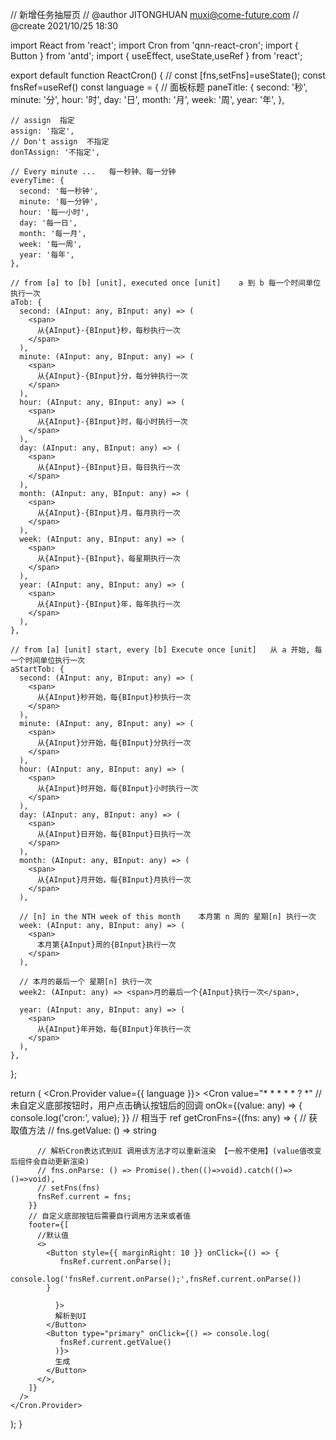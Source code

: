 // 新增任务抽屉页
// @author JITONGHUAN <muxi@come-future.com>
// @create 2021/10/25 18:30

import React from 'react';
import Cron from 'qnn-react-cron';
import { Button } from 'antd';
import { useEffect, useState,useRef } from 'react';

export default function ReactCron() {
  // const [fns,setFns]=useState<any>();
  const fnsRef=useRef<any>()
  const language = {
    // 面板标题
    paneTitle: {
      second: '秒',
      minute: '分',
      hour: '时',
      day: '日',
      month: '月',
      week: '周',
      year: '年',
    },

    // assign  指定
    assign: '指定',
    // Don't assign  不指定
    donTAssign: '不指定',

    // Every minute ...   每一秒钟、每一分钟
    everyTime: {
      second: '每一秒钟',
      minute: '每一分钟',
      hour: '每一小时',
      day: '每一日',
      month: '每一月',
      week: '每一周',
      year: '每年',
    },

    // from [a] to [b] [unit], executed once [unit]    a 到 b 每一个时间单位执行一次
    aTob: {
      second: (AInput: any, BInput: any) => (
        <span>
          从{AInput}-{BInput}秒，每秒执行一次
        </span>
      ),
      minute: (AInput: any, BInput: any) => (
        <span>
          从{AInput}-{BInput}分，每分钟执行一次
        </span>
      ),
      hour: (AInput: any, BInput: any) => (
        <span>
          从{AInput}-{BInput}时，每小时执行一次
        </span>
      ),
      day: (AInput: any, BInput: any) => (
        <span>
          从{AInput}-{BInput}日，每日执行一次
        </span>
      ),
      month: (AInput: any, BInput: any) => (
        <span>
          从{AInput}-{BInput}月，每月执行一次
        </span>
      ),
      week: (AInput: any, BInput: any) => (
        <span>
          从{AInput}-{BInput}，每星期执行一次
        </span>
      ),
      year: (AInput: any, BInput: any) => (
        <span>
          从{AInput}-{BInput}年，每年执行一次
        </span>
      ),
    },

    // from [a] [unit] start, every [b] Execute once [unit]   从 a 开始, 每一个时间单位执行一次
    aStartTob: {
      second: (AInput: any, BInput: any) => (
        <span>
          从{AInput}秒开始，每{BInput}秒执行一次
        </span>
      ),
      minute: (AInput: any, BInput: any) => (
        <span>
          从{AInput}分开始，每{BInput}分执行一次
        </span>
      ),
      hour: (AInput: any, BInput: any) => (
        <span>
          从{AInput}时开始，每{BInput}小时执行一次
        </span>
      ),
      day: (AInput: any, BInput: any) => (
        <span>
          从{AInput}日开始，每{BInput}日执行一次
        </span>
      ),
      month: (AInput: any, BInput: any) => (
        <span>
          从{AInput}月开始，每{BInput}月执行一次
        </span>
      ),

      // [n] in the NTH week of this month    本月第 n 周的 星期[n] 执行一次
      week: (AInput: any, BInput: any) => (
        <span>
          本月第{AInput}周的{BInput}执行一次
        </span>
      ),

      // 本月的最后一个 星期[n] 执行一次
      week2: (AInput: any) => <span>月的最后一个{AInput}执行一次</span>,

      year: (AInput: any, BInput: any) => (
        <span>
          从{AInput}年开始，每{BInput}年执行一次
        </span>
      ),
    },
  };

  return (
    <Cron.Provider value={{ language }}>
      <Cron
        value="* * * * * ? *"
        // 未自定义底部按钮时，用户点击确认按钮后的回调
        onOk={(value: any) => {
          console.log('cron:', value);
        }}
        // 相当于 ref
        getCronFns={(fns: any) => {
          // 获取值方法
          // fns.getValue: () => string

          // 解析Cron表达式到UI 调用该方法才可以重新渲染 【一般不使用】(value值改变后组件会自动更新渲染)
          // fns.onParse: () => Promise().then(()=>void).catch(()=>()=>void),
          // setFns(fns)
          fnsRef.current = fns;
        }}
        // 自定义底部按钮后需要自行调用方法来或者值
        footer={[
          //默认值
          <>
            <Button style={{ marginRight: 10 }} onClick={() => {
               fnsRef.current.onParse();
               console.log('fnsRef.current.onParse();',fnsRef.current.onParse())
            }
              
              }>
              解析到UI
            </Button>
            <Button type="primary" onClick={() => console.log(
               fnsRef.current.getValue()
              )}>
              生成
            </Button>
          </>,
        ]}
      />
    </Cron.Provider>
  );
}
